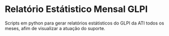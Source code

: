 # Relatório Estátistico Mensal GLPI
Scripts em python para gerar relatórios estátisticos do GLPI da ATI todos os meses, afim de visualizar a atuação do suporte.
